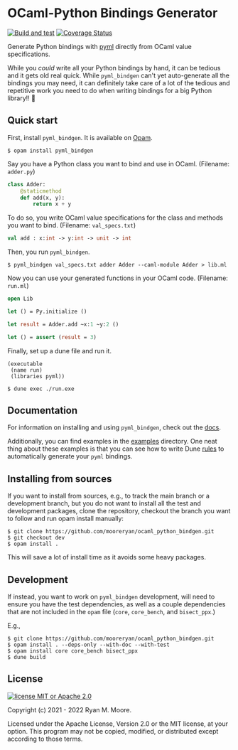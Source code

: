 # OCaml-Python Bindings Generator

[![Build and test](https://github.com/mooreryan/ocaml_python_bindgen/actions/workflows/build_and_test.yml/badge.svg?branch=main)](https://github.com/mooreryan/ocaml_python_bindgen/actions/workflows/build_and_test.yml) [![Coverage Status](https://coveralls.io/repos/github/mooreryan/ocaml_python_bindgen/badge.svg?branch=main)](https://coveralls.io/github/mooreryan/ocaml_python_bindgen?branch=main)

Generate Python bindings with [pyml](https://github.com/thierry-martinez/pyml) directly from OCaml value specifications.

While you _could_ write all your Python bindings by hand, it can be tedious and it gets old real quick. While `pyml_bindgen` can't yet auto-generate all the bindings you may need, it can definitely take care of a lot of the tedious and repetitive work you need to do when writing bindings for a big Python library!! 💖

## Quick start

First, install `pyml_bindgen`. It is available on [Opam](https://opam.ocaml.org/packages/pyml_bindgen/).

```
$ opam install pyml_bindgen
```

Say you have a Python class you want to bind and use in OCaml. (Filename: `adder.py`)

```python
class Adder:
    @staticmethod
    def add(x, y):
        return x + y
```

To do so, you write OCaml value specifications for the class and methods you want to bind. (Filename: `val_specs.txt`)

```ocaml
val add : x:int -> y:int -> unit -> int
```

Then, you run `pyml_bindgen`.

```
$ pyml_bindgen val_specs.txt adder Adder --caml-module Adder > lib.ml
```

Now you can use your generated functions in your OCaml code. (Filename: `run.ml`)

```ocaml
open Lib

let () = Py.initialize ()

let result = Adder.add ~x:1 ~y:2 ()

let () = assert (result = 3)
```

Finally, set up a dune file and run it.

```
(executable
 (name run)
 (libraries pyml))
```

```
$ dune exec ./run.exe
```

## Documentation

For information on installing and using `pyml_bindgen`, check out the [docs](https://mooreryan.github.io/ocaml_python_bindgen/).

Additionally, you can find examples in the [examples](https://github.com/mooreryan/ocaml_python_bindgen/tree/main/examples) directory. One neat thing about these examples is that you can see how to write Dune [rules](https://dune.readthedocs.io/en/stable/dune-files.html#rule) to automatically generate your `pyml` bindings.

## Installing from sources

If you want to install from sources, e.g., to track the main branch or a development branch, but you do not want to install all the test and development packages, clone the repository, checkout the branch you want to follow and run opam install manually:

```
$ git clone https://github.com/mooreryan/ocaml_python_bindgen.git
$ git checkout dev
$ opam install .
```

This will save a lot of install time as it avoids some heavy packages.

## Development

If instead, you want to work on `pyml_bindgen` development, will need to ensure you have the test dependencies, as well as a couple dependencies that are not included in the `opam` file (`core`, `core_bench`, and `bisect_ppx`.)

E.g.,

```
$ git clone https://github.com/mooreryan/ocaml_python_bindgen.git
$ opam install . --deps-only --with-doc --with-test
$ opam install core core_bench bisect_ppx
$ dune build
```

## License

[![license MIT or Apache
2.0](https://img.shields.io/badge/license-MIT%20or%20Apache%202.0-blue)](https://github.com/mooreryan/pasv)

Copyright (c) 2021 - 2022 Ryan M. Moore.

Licensed under the Apache License, Version 2.0 or the MIT license, at your option. This program may not be copied, modified, or distributed except according to those terms.
